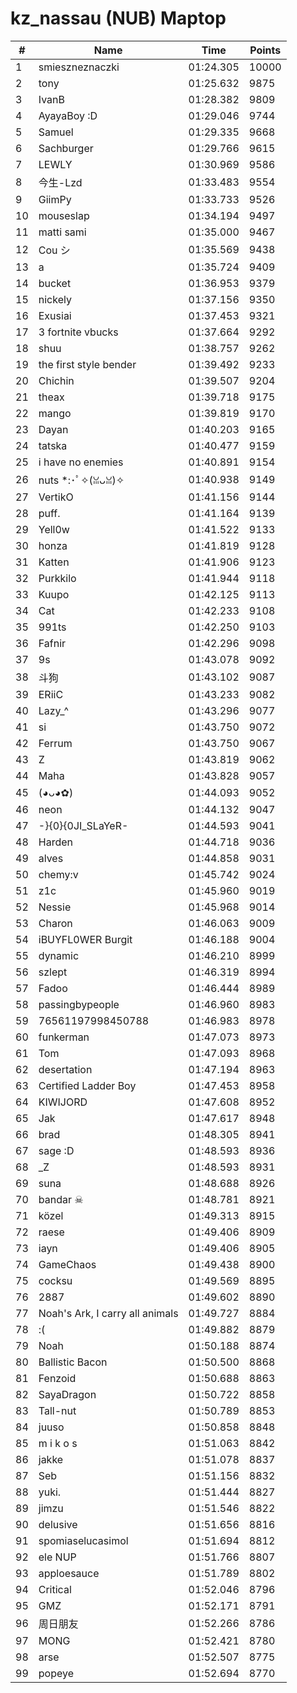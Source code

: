 # kz_nassau (NUB) Maptop

|  # | Name | Time | Points |
|-------------- | -------------- | -------------- | -------------- | 
| 1 | smieszneznaczki | 01:24.305 | 10000 | 
| 2 | tony | 01:25.632 | 9875 | 
| 3 | IvanB | 01:28.382 | 9809 | 
| 4 | AyayaBoy :D | 01:29.046 | 9744 | 
| 5 | Samuel | 01:29.335 | 9668 | 
| 6 | Sachburger | 01:29.766 | 9615 | 
| 7 | LEWLY | 01:30.969 | 9586 | 
| 8 | 今生-Lzd | 01:33.483 | 9554 | 
| 9 | GiimPy | 01:33.733 | 9526 | 
| 10 | mouseslap | 01:34.194 | 9497 | 
| 11 | matti sami | 01:35.000 | 9467 | 
| 12 | Cou シ | 01:35.569 | 9438 | 
| 13 | a | 01:35.724 | 9409 | 
| 14 | bucket | 01:36.953 | 9379 | 
| 15 | nickely | 01:37.156 | 9350 | 
| 16 | Exusiai | 01:37.453 | 9321 | 
| 17 | 3 fortnite vbucks | 01:37.664 | 9292 | 
| 18 | shuu | 01:38.757 | 9262 | 
| 19 | the first style bender | 01:39.492 | 9233 | 
| 20 | Chichin | 01:39.507 | 9204 | 
| 21 | theax | 01:39.718 | 9175 | 
| 22 | mango | 01:39.819 | 9170 | 
| 23 | Dayan | 01:40.203 | 9165 | 
| 24 | tatska | 01:40.477 | 9159 | 
| 25 | i have no enemies | 01:40.891 | 9154 | 
| 26 | nuts *:･ﾟ✧(ꈍᴗꈍ)✧ | 01:40.938 | 9149 | 
| 27 | VertikO | 01:41.156 | 9144 | 
| 28 | puff. | 01:41.164 | 9139 | 
| 29 | Yell0w | 01:41.522 | 9133 | 
| 30 | honza | 01:41.819 | 9128 | 
| 31 | Katten | 01:41.906 | 9123 | 
| 32 | Purkkilo | 01:41.944 | 9118 | 
| 33 | Kuupo | 01:42.125 | 9113 | 
| 34 | Cat | 01:42.233 | 9108 | 
| 35 | 991ts | 01:42.250 | 9103 | 
| 36 | Fafnir | 01:42.296 | 9098 | 
| 37 | 9s | 01:43.078 | 9092 | 
| 38 | 斗狗 | 01:43.102 | 9087 | 
| 39 | ERiiC | 01:43.233 | 9082 | 
| 40 | Lazy_^ | 01:43.296 | 9077 | 
| 41 | si | 01:43.750 | 9072 | 
| 42 | Ferrum | 01:43.750 | 9067 | 
| 43 | Z | 01:43.819 | 9062 | 
| 44 | Maha | 01:43.828 | 9057 | 
| 45 | (◕ᴗ◕✿) | 01:44.093 | 9052 | 
| 46 | neon | 01:44.132 | 9047 | 
| 47 | -}{0}{0JI_SLaYeR- | 01:44.593 | 9041 | 
| 48 | Harden | 01:44.718 | 9036 | 
| 49 | alves | 01:44.858 | 9031 | 
| 50 | chemy:v | 01:45.742 | 9024 | 
| 51 | z1c | 01:45.960 | 9019 | 
| 52 | Nessie | 01:45.968 | 9014 | 
| 53 | Charon | 01:46.063 | 9009 | 
| 54 | iBUYFL0WER Burgit | 01:46.188 | 9004 | 
| 55 | dynamic | 01:46.210 | 8999 | 
| 56 | szlept | 01:46.319 | 8994 | 
| 57 | Fadoo | 01:46.444 | 8989 | 
| 58 | passingbypeople | 01:46.960 | 8983 | 
| 59 | 76561197998450788 | 01:46.983 | 8978 | 
| 60 | funkerman | 01:47.073 | 8973 | 
| 61 | Tom | 01:47.093 | 8968 | 
| 62 | desertation | 01:47.194 | 8963 | 
| 63 | Certified Ladder Boy | 01:47.453 | 8958 | 
| 64 | KIWIJORD | 01:47.608 | 8952 | 
| 65 | Jak | 01:47.617 | 8948 | 
| 66 | brad | 01:48.305 | 8941 | 
| 67 | sage :D | 01:48.593 | 8936 | 
| 68 | _Z | 01:48.593 | 8931 | 
| 69 | suna | 01:48.688 | 8926 | 
| 70 | bandar ☠ | 01:48.781 | 8921 | 
| 71 | közel | 01:49.313 | 8915 | 
| 72 | raese | 01:49.406 | 8909 | 
| 73 | iayn | 01:49.406 | 8905 | 
| 74 | GameChaos | 01:49.438 | 8900 | 
| 75 | cocksu | 01:49.569 | 8895 | 
| 76 | 2887 | 01:49.602 | 8890 | 
| 77 | Noah's Ark, I carry all animals | 01:49.727 | 8884 | 
| 78 | :( | 01:49.882 | 8879 | 
| 79 | Noah | 01:50.188 | 8874 | 
| 80 | Ballistic Bacon | 01:50.500 | 8868 | 
| 81 | Fenzoid | 01:50.688 | 8863 | 
| 82 | SayaDragon | 01:50.722 | 8858 | 
| 83 | Tall-nut | 01:50.789 | 8853 | 
| 84 | juuso | 01:50.858 | 8848 | 
| 85 | m i k o s | 01:51.063 | 8842 | 
| 86 | jakke | 01:51.078 | 8837 | 
| 87 | Seb | 01:51.156 | 8832 | 
| 88 | yuki. | 01:51.444 | 8827 | 
| 89 | jimzu | 01:51.546 | 8822 | 
| 90 | delusive | 01:51.656 | 8816 | 
| 91 | spomiaselucasimol | 01:51.694 | 8812 | 
| 92 | ele NUP | 01:51.766 | 8807 | 
| 93 | apploesauce | 01:51.789 | 8802 | 
| 94 | Critical | 01:52.046 | 8796 | 
| 95 | GMZ | 01:52.171 | 8791 | 
| 96 | 周日朋友 | 01:52.266 | 8786 | 
| 97 | MONG | 01:52.421 | 8780 | 
| 98 | arse | 01:52.507 | 8775 | 
| 99 | popeye | 01:52.694 | 8770 | 

